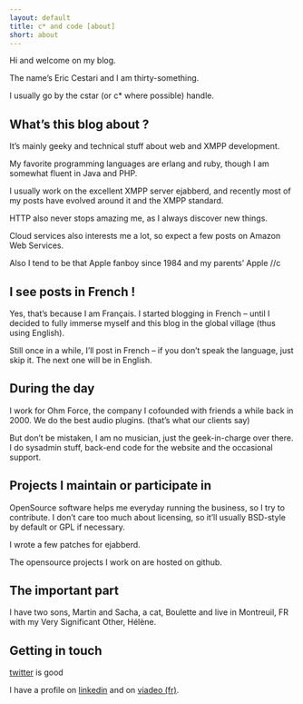 ```yaml
---
layout: default
title: c* and code [about]
short: about
---
```


Hi and welcome on my blog.

The name’s Eric Cestari and I am thirty-something.

I usually go by the cstar (or c* where possible) handle.

What’s this blog about ?
---
It’s mainly geeky and technical stuff about web and XMPP development.

My favorite programming languages are erlang and ruby, though I am somewhat fluent in Java and PHP.

I usually work on the excellent XMPP server ejabberd, and recently most of my posts have evolved around it and the XMPP standard.

HTTP also never stops amazing me, as I always discover new things.

Cloud services also interests me a lot, so expect a few posts on Amazon Web Services.

Also I tend to be that Apple fanboy since 1984 and my parents’ Apple //c

I see posts in French !
---
Yes, that’s because I am Français. I started blogging in French – until I decided to fully immerse myself and this blog in the global village (thus using English).

Still once in a while, I’ll post in French – if you don’t speak the language, just skip it. The next one will be in English.

During the day
---
I work for Ohm Force, the company I cofounded with friends a while back in 2000.
We do the best audio plugins. (that’s what our clients say)

But don’t be mistaken, I am no musician, just the geek-in-charge over there. I do sysadmin stuff, back-end code for the website and the occasional support.

Projects I maintain or participate in
---
OpenSource software helps me everyday running the business, so I try to contribute. I don’t care too much about licensing, so it’ll usually BSD-style by default or GPL if necessary.

I wrote a few patches for ejabberd.

The opensource projects I work on are hosted on github.

The important part
---
I have two sons, Martin and Sacha, a cat, Boulette and live in Montreuil, FR with my Very Significant Other, Hélène.

Getting in touch
---
[twitter](http://twitter.com/cstar/) is good


I have a profile on [linkedin](http://www.linkedin.com/pub/0/931/a94) and on [viadeo  (fr)](http://www.viadeo.com/recherche/profil/?memberId=0021qy43rdcmbguh).